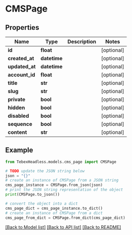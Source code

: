 # CMSPage


## Properties

Name | Type | Description | Notes
------------ | ------------- | ------------- | -------------
**id** | **float** |  | [optional] 
**created_at** | **datetime** |  | [optional] 
**updated_at** | **datetime** |  | [optional] 
**account_id** | **float** |  | [optional] 
**title** | **str** |  | [optional] 
**slug** | **str** |  | [optional] 
**private** | **bool** |  | [optional] 
**hidden** | **bool** |  | [optional] 
**disabled** | **bool** |  | [optional] 
**sequence** | **bool** |  | [optional] 
**content** | **str** |  | [optional] 

## Example

```python
from TebexHeadless.models.cms_page import CMSPage

# TODO update the JSON string below
json = "{}"
# create an instance of CMSPage from a JSON string
cms_page_instance = CMSPage.from_json(json)
# print the JSON string representation of the object
print(CMSPage.to_json())

# convert the object into a dict
cms_page_dict = cms_page_instance.to_dict()
# create an instance of CMSPage from a dict
cms_page_from_dict = CMSPage.from_dict(cms_page_dict)
```
[[Back to Model list]](../README.md#documentation-for-models) [[Back to API list]](../README.md#documentation-for-api-endpoints) [[Back to README]](../README.md)


